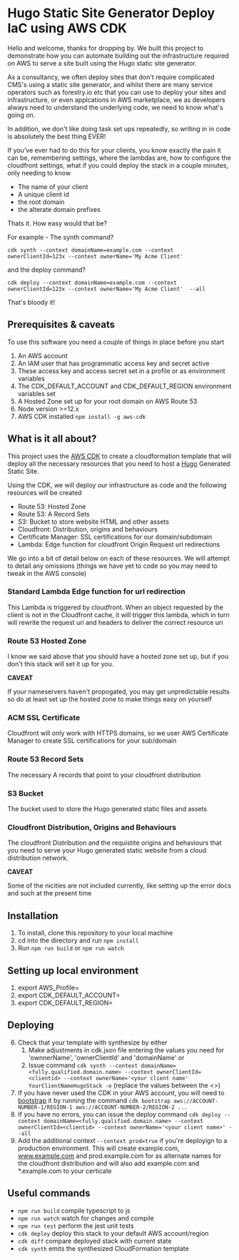 # Hugo Static Site Generator Deploy IaC using AWS CDK

Hello and welcome, thanks for dropping by. We built this project to demonstrate how you can automate building out the infrastructure required on AWS to serve a site built using the Hugo static site generator.

As a consultancy, we often deploy sites that don't require complicated CMS's using a static site generator, and whilst there are many service operators such as forestry.io etc that you can use to deploy your sites and infrastructure, or even applcations in AWS marketplace, we as developers always need to understand the underlying code, we need to know what's going on.

In addition, we don't like doing task set ups repeatedly, so writing in in code is absolutely the best thing EVER!

If you've ever had to do this for your clients, you know exactly the pain it can be, remembering settings, where the lambdas are, how to configure the cloudfront settings, what if you could deploy the stack in a couple minutes, only needing to know

* The name of your client
* A unique client id
* the root domain
* the alterate domain prefixes

Thats it. How easy would that be?

For example - The synth command?

`cdk synth --context domainName=example.com --context ownerClientId=123x --context ownerName='My Acme Client' `

and the deploy command?

`cdk deploy --context domainName=example.com --context ownerClientId=123x --context ownerName='My Acme Client'  --all`


That's bloody it!

## Prerequisites & caveats

To use this software you need a couple of things in place before you start

1. An AWS account
2. An IAM user that has programmatic access key and secret active
3. These access key and access secret set in a profile or as environment variables
4. The CDK_DEFAULT_ACCOUNT and CDK_DEFAULT_REGION environment variables set
5. A Hosted Zone set up for your root domain on AWS Route 53
6. Node version >=12.x
7. AWS CDK installed `npm install -g aws-cdk`
   
## What is it all about?
This project uses the [AWS CDK](https://docs.aws.amazon.com/cdk/latest/guide/home.html) to create a cloudformation template that will deploy all the necessary resources that you need to host  a [Hugo](https://gohugo.io) Generated Static Site.

Using the CDK, we will deploy our infrastructure as code and the following resources will be created

* Route 53: Hosted Zone
* Route 53: A Record Sets
* S3: Bucket to store website HTML and other assets
* Cloudfront: Distribution, origins and behaviours
* Certificate Manager: SSL certifications for our domain/subdomain
* Lambda: Edge function for cloudfront Origin Request url redirections

We go into a bit of detail below on each of these resources. We will attempt to detail any omissions (things we have yet to code so you may need to tweak in the AWS console)

### Standard Lambda Edge function for url redirection

This Lambda is triggered by cloudfront. When an object requested by the client is not in the Cloudfront cache, it will trigger this lambda, which in turn will rewrite the request uri and headers to deliver the correct resource uri

### Route 53 Hosted Zone

I know we said above that you should have a hosted zone set up, but if you don't this stack will set it up for you. 

**CAVEAT** 

If your nameservers haven't propogated, you may get unpredictable results so do at least set up the hosted zone to make things easy on yourself

### ACM SSL Certificate

Cloudfront will only work with HTTPS domains, so we user AWS Certificate Manager to create SSL certifications for your sub/domain
### Route 53 Record Sets

The necessary A records that point to your cloudfront distribution
### S3 Bucket

The bucket used to store the Hugo generated static files and assets
### Cloudfront Distribution, Origins and Behaviours
The cloudfront Distribution and the requistite origins and behaviours that you need to serve your Hugo generated static website from a cloud distribution network.

**CAVEAT**

Some of the nicities are not included currently, like setting up the error docs and such at the present time

## Installation

1. To install, clone this repository to your local machine
2. cd into the directory and run `npm install`
3. Run `npm run build` or `npm run watch`

## Setting up local environment

1. export AWS_Profile=<yourprofile>
2. export CDK_DEFAULT_ACCOUNT=<youraccount> 
3. export CDK_DEFAULT_REGION=<yourdefaultregion>

## Deploying
6. Check that your template with synthesize by either
   1. Make adjustments in cdk.json file entering the values you need for 'ownnerName', 'ownerClientId' and 'domainName' or 
   2. Issue command `cdk synth --context domainName=<fully.qualified.domain.name> --context ownerClientId=<clientid> --context ownerName='<your client name' YourClientNameHugoStack -e` (replace the values between the <>)
7. If you have never used the CDK in your AWS account, you will need to [bootstrap](https://docs.aws.amazon.com/cdk/latest/guide/bootstrapping.html) it by running the command `cdk bootstrap aws://ACCOUNT-NUMBER-1/REGION-1 aws://ACCOUNT-NUMBER-2/REGION-2 ...`
8. If you have no errors, you can issue the deploy command `cdk deploy --context domainName=<fully.qualified.domain.name> --context ownerClientId=<clientid> --context ownerName='<your client name>' --all`
9.  Add the additional context `--context prod=true` if you're deployign to a production environment. This will create example.com, www.example.com and prod.example.com for as alternate names for the cloudfront distribution and will also add example.com and *.example.com to your certicate


## Useful commands

 * `npm run build`   compile typescript to js
 * `npm run watch`   watch for changes and compile
 * `npm run test`    perform the jest unit tests
 * `cdk deploy`      deploy this stack to your default AWS account/region
 * `cdk diff`        compare deployed stack with current state
 * `cdk synth`       emits the synthesized CloudFormation template
